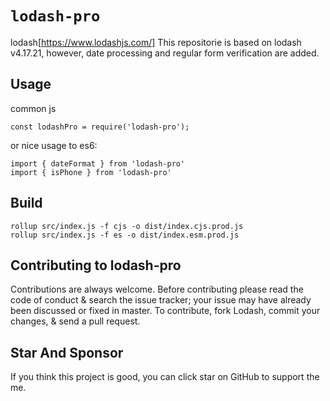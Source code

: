 # `lodash-pro`

lodash[https://www.lodashjs.com/]
This repositorie is based on lodash v4.17.21, however, date processing and regular form verification are added.

## Usage
common js

```
const lodashPro = require('lodash-pro');

```

or nice usage to es6:

```
import { dateFormat } from 'lodash-pro'
import { isPhone } from 'lodash-pro'

```

## Build

```
rollup src/index.js -f cjs -o dist/index.cjs.prod.js
rollup src/index.js -f es -o dist/index.esm.prod.js

```

## Contributing to lodash-pro


Contributions are always welcome. Before contributing please read the code of conduct & search the issue tracker; your issue may have already been discussed or fixed in master. To contribute, fork Lodash, commit your changes, & send a pull request.


## Star And Sponsor


If you think this project is good, you can click star on GitHub to support the me.

